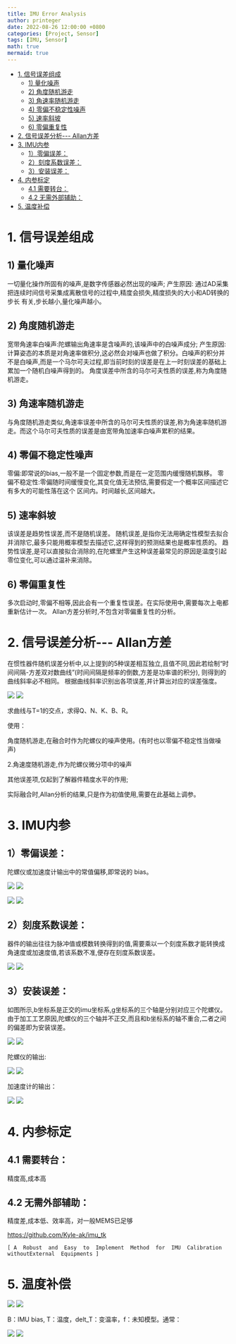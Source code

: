 ```yaml
---
title: IMU Error Analysis
author: printeger
date: 2022-08-26 12:00:00 +0800
categories: [Project, Sensor]
tags: [IMU, Sensor]
math: true
mermaid: true
---
```

- [1. 信号误差组成](#1-信号误差组成)
  - [1) 量化噪声](#1-量化噪声)
  - [2) 角度随机游走](#2-角度随机游走)
  - [3) 角速率随机游走](#3-角速率随机游走)
  - [4) 零偏不稳定性噪声](#4-零偏不稳定性噪声)
  - [5) 速率斜坡](#5-速率斜坡)
  - [6) 零偏重复性](#6-零偏重复性)
- [2. 信号误差分析--- Allan方差](#2-信号误差分析----allan方差)
- [3. IMU内参](#3-imu内参)
  - [1）零偏误差：](#1零偏误差)
  - [2）刻度系数误差：](#2刻度系数误差)
  - [3）安装误差：](#3安装误差)
- [4. 内参标定](#4-内参标定)
  - [4.1 需要转台：](#41-需要转台)
  - [4.2 无需外部辅助：](#42-无需外部辅助)
- [5. 温度补偿](#5-温度补偿)



# 1. 信号误差组成

## 1) 量化噪声

一切量化操作所固有的噪声,是数字传感器必然出现的噪声;
产生原因: 通过AD采集把连续时间信号采集成离散信号的过程中,精度会损失,精度损失的大小和AD转换的步长
有关,步长越小,量化噪声越小。

## 2) 角度随机游走

宽带角速率白噪声:陀螺输出角速率是含噪声的,该噪声中的白噪声成分;
产生原因:计算姿态的本质是对角速率做积分,这必然会对噪声也做了积分。白噪声的积分并不是白噪声,而是一个马尔可夫过程,即当前时刻的误差是在上一时刻误差的基础上累加一个随机白噪声得到的。
角度误差中所含的马尔可夫性质的误差,称为角度随机游走。

## 3) 角速率随机游走

与角度随机游走类似,角速率误差中所含的马尔可夫性质的误差,称为角速率随机游走。而这个马尔可夫性质的误差是由宽带角加速率白噪声累积的结果。

## 4) 零偏不稳定性噪声

零偏:即常说的bias,一般不是一个固定参数,而是在一定范围内缓慢随机飘移。
零偏不稳定性:零偏随时间缓慢变化,其变化值无法预估,需要假定一个概率区间描述它有多大的可能性落在这个
区间内。时间越长,区间越大。

## 5) 速率斜坡

该误差是趋势性误差,而不是随机误差。
随机误差,是指你无法用确定性模型去拟合并消除它,最多只能用概率模型去描述它,这样得到的预测结果也是概率性质的。
趋势性误差,是可以直接拟合消除的,在陀螺里产生这种误差最常见的原因是温度引起零位变化,可以通过温补来消除。

## 6) 零偏重复性

多次启动时,零偏不相等,因此会有一个重复性误差。在实际使用中,需要每次上电都重新估计一次。
Allan方差分析时,不包含对零偏重复性的分析。

# 2. 信号误差分析--- Allan方差

在惯性器件随机误差分析中,以上提到的5种误差相互独立,且值不同,因此若绘制“时间间隔-方差双对数曲线”(时间间隔是频率的倒数,方差是功率谱的积分), 则得到的曲线斜率必不相同。
根据曲线斜率识别出各项误差,并计算出对应的误差强度。

![](pic/7/1.png)
![](https://github.com/Printeger/printeger.github.io/raw/master/_posts/pic/7/1.png)

求曲线与T=1的交点，求得Q、N、K、B、R。

使用：

角度随机游走,在融合时作为陀螺仪的噪声使用。(有时也以零偏不稳定性当做噪声)

2.角速度随机游走,作为陀螺仪微分项中的噪声



其他误差项,仅起到了解器件精度水平的作用;



实际融合时,Allan分析的结果,只是作为初值使用,需要在此基础上调参。

# 3. IMU内参

## 1）零偏误差：
陀螺仪或加速度计输出中的常值偏移,即常说的 bias。

![](pic/7/2.png)
![](https://github.com/Printeger/printeger.github.io/raw/master/_posts/pic/7/2.png)

![](pic/7/3.png)
![](https://github.com/Printeger/printeger.github.io/raw/master/_posts/pic/7/3.png)

## 2）刻度系数误差：
器件的输出往往为脉冲值或模数转换得到的值,需要乘以一个刻度系数才能转换成角速度或加速度值,若该系数不准,便存在刻度系数误差。

![](pic/7/4.png)
![](https://github.com/Printeger/printeger.github.io/raw/master/_posts/pic/7/4.png)

## 3）安装误差：
如图所示,b坐标系是正交的imu坐标系,g坐标系的三个轴是分别对应三个陀螺仪。由于加工工艺原因,陀螺仪的三个轴并不正交,而且和b坐标系的轴不重合,二者之间的偏差即为安装误差。

![](pic/7/5.png)
![](https://github.com/Printeger/printeger.github.io/raw/master/_posts/pic/7/5.png)

陀螺仪的输出:

![](pic/7/6.png)
![](https://github.com/Printeger/printeger.github.io/raw/master/_posts/pic/7/6.png)

加速度计的输出：

![](pic/7/7.png)
![](https://github.com/Printeger/printeger.github.io/raw/master/_posts/pic/7/7.png)

# 4. 内参标定

## 4.1 需要转台：
精度高,成本高

## 4.2 无需外部辅助：
精度差,成本低、效率高，对一般MEMS已足够

https://github.com/Kyle-ak/imu_tk 

    [ A  Robust  and  Easy  to  Implement  Method  for  IMU  Calibration  withoutExternal  Equipments ] 

# 5. 温度补偿

![](pic/7/8.png)
![](https://github.com/Printeger/printeger.github.io/raw/master/_posts/pic/7/8.png)

B：IMU bias, T：温度，delt_T：变温率，f：未知模型。通常：

![](pic/7/9.png)
![](https://github.com/Printeger/printeger.github.io/raw/master/_posts/pic/7/9.png)